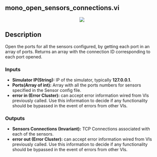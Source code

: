 ## mono_open_sensors_connections.vi	
<p align="center">	
<img src="https://github.com/monoDriveIO/client/raw/master/WikiPhotos/LV_client/sensors/monoDrive_lvlib_mono__open_sensors_connections.png" 	
/>	
</p>	

 ## Description	
Open the ports for all the sensors configured, by getting each port in an array of ports. Returns an array with the connection ID corresponding to each port opened.	
### Inputs	

 - **Simulator IP(String):**  IP of the simulator, typically **127.0.0.1**.	
- **Ports(Array of int):** Array with all the ports numbers for sensors specified in the Sensor config file.	
- **error in (Error Cluster):** can accept error information wired from VIs previously called. Use this information to decide if any functionality should be bypassed in the event of errors from other VIs.	


 ### Outputs	

 - **Sensors Connections (Invariant):** TCP Connections associated with each of the sensors.	
- **error out (Error Cluster):** can accept error information wired from VIs previously called. Use this information to decide if any functionality should be bypassed in the event of errors from other VIs.
